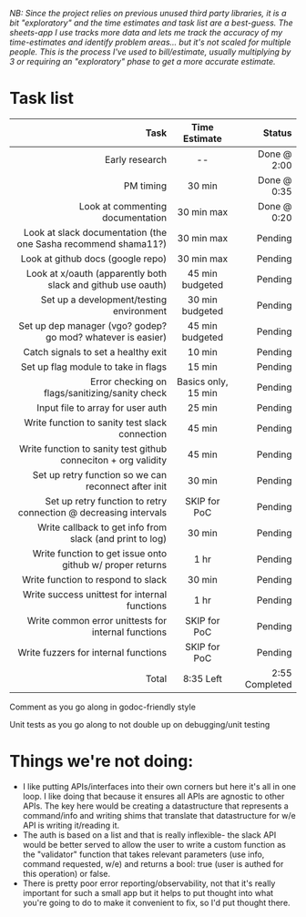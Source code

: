 *NB: Since the project relies on previous unused third party libraries, it is a bit "exploratory" and the time estimates and task list are a best-guess. The sheets-app I use tracks more data and lets me track the accuracy of my time-estimates and identify problem areas... but it's not scaled for multiple people. This is the process I've used to bill/estimate, usually multiplying by 3 or requiring an "exploratory" phase to get a more accurate estimate.*


# Task list

| Task | Time Estimate | Status |
| -------------:|:-------------:| ----:|
| Early research | -- | Done @ 2:00 |
| PM timing | 30 min | Done @ 0:35 |
| Look at commenting documentation | 30 min max | Done @ 0:20 |
| Look at slack documentation (the one Sasha recommend shama11?) | 30 min max | Pending |
| Look at github docs (google repo) | 30 min max | Pending |
| Look at x/oauth (apparently both slack and github use oauth) | 45 min budgeted | Pending |
| Set up a development/testing environment | 30 min budgeted | Pending |
| Set up dep manager (vgo? godep? go mod? whatever is easier) | 45 min budgeted | Pending |
| Catch signals to set a healthy exit | 10 min | Pending |
| Set up flag module to take in flags | 15 min | Pending |
| Error checking on flags/sanitizing/sanity check | Basics only, 15 min | Pending |
| Input file to array for user auth | 25 min | Pending |
| Write function to sanity test slack connection | 45 min | Pending |
| Write function to sanity test github conneciton + org validity | 45 min | Pending |
| Set up retry function so we can reconnect after init | 30 min | Pending |
| Set up retry function to retry connection @ decreasing intervals | SKIP for PoC | Pending |
| Write callback to get info from slack (and print to log) | 30 min | Pending |
| Write function to get issue onto github w/ proper returns | 1 hr | Pending |
| Write function to respond to slack |  30 min | Pending |
| Write success unittest for internal functions | 1 hr | Pending |
| Write common error unittests for internal functions | SKIP for PoC | Pending |
| Write fuzzers for internal functions | SKIP for PoC |  Pending |
| Total | 8:35 Left | 2:55 Completed |

Comment as you go along in godoc-friendly style

Unit tests as you go along to not double up on debugging/unit testing

# Things we're not doing:


* I like putting APIs/interfaces into their own corners but here it's all in one loop. I like doing that because it ensures all APIs are agnostic to other APIs. The key here would be creating a datastructure that represents a command/info and writing shims that translate that datastructure for w/e API is writing it/reading it.
* The auth is based on a list and that is really inflexible- the slack API would be better served to allow the user to write a custom function as the "validator" function that takes relevant parameters (use info, command requested, w/e) and returns a bool: true (user is authed for this operation) or false.
* There is pretty poor error reporting/observability, not that it's really important for such a small app but it helps to put thought into what you're going to do to make it convenient to fix, so I'd put thought there.
